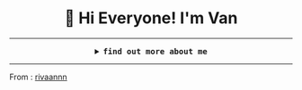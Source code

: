 <div align="center">
  <img src="[https://github.com/p-w/p-w/raw/main/intro.gif](https://github.com/rivaannn/rivaannn/assets/93449889/e5d661fb-91ae-401b-b491-ba5628df0f77)" alt=""></a>
</div>

<h1 align="center">👋 Hi Everyone! I'm Van</h1>

----
  
<details align="center">

<summary> <b> <samp>find out more about me</samp></b></summary>
  
[![Mail](https://img.shields.io/badge/-Mail-black?style=for-the-badge&logo=gmail)](mailto:mrivans2002@gmail.com)
[![Linkedin](https://img.shields.io/badge/-LinkedIn-black?style=for-the-badge&logo=Linkedin)](https://www.linkedin.com/in/muhamad-rivan-sahronie-082283246/)
[![Instagram](https://img.shields.io/badge/-Instagram-black?style=for-the-badge&logo=Instagram)](https://www.instagram.com/rivaann_/)

</details>

----
From :  [rivaannn](https://github.com/rivaannn)

 
